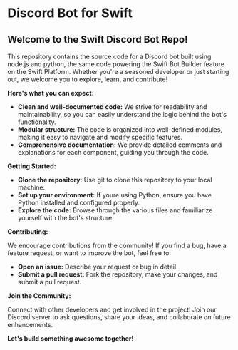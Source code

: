 # Discord Bot for Swift

## Welcome to the Swift Discord Bot Repo!

This repository contains the source code for a Discord bot built using node.js and python, the same code powering the Swift Bot Builder feature on the Swift Platform. Whether you're a seasoned developer or just starting out, we welcome you to explore, learn, and contribute!

**Here's what you can expect:**

* **Clean and well-documented code:**  We strive for readability and maintainability, so you can easily understand the logic behind the bot's functionality.
* **Modular structure:** The code is organized into well-defined modules, making it easy to navigate and modify specific features.
* **Comprehensive documentation:** We provide detailed comments and explanations for each component, guiding you through the code.

**Getting Started:**

* **Clone the repository:**  Use git to clone this repository to your local machine.
* **Set up your environment:** If youre using Python, ensure you have Python installed and configured properly.
* **Explore the code:** Browse through the various files and familiarize yourself with the bot's structure.

**Contributing:**

We encourage contributions from the community! If you find a bug, have a feature request, or want to improve the bot, feel free to:

* **Open an issue:**  Describe your request or bug in detail.
* **Submit a pull request:**  Fork the repository, make your changes, and submit a pull request.

**Join the Community:**

Connect with other developers and get involved in the project!  Join our Discord server to ask questions, share your ideas, and collaborate on future enhancements.

**Let's build something awesome together!** 
